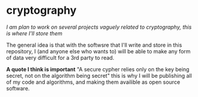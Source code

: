 # cryptography
*I am plan to work on several projects vaguely related to cryptography, this is where I'll store them*

The general idea is that with the softwsre that I'll write and store in this repository, I (and anyone else who wants to) will be able to make any form of data very difficult for a 3rd party to read.

**A quote I think is important** "A secure cypher relies only on the key being secret, not on the algorithm being secret" this is why I will be publishing all of my code and algorithms, and making them availible as open source software.